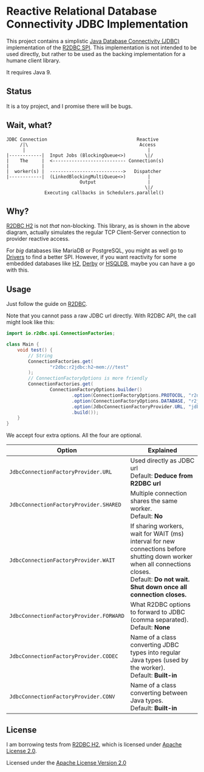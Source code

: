 # Reactive Relational Database Connectivity JDBC Implementation

This project contains a simplistic [Java Database Connectivity (JDBC)](https://docs.oracle.com/javase/8/docs/technotes/guides/jdbc/) implementation of the [R2DBC SPI](https://github.com/r2dbc/r2dbc-spi). This implementation is not intended to be used directly, but rather to be used as the backing implementation for a humane client library.

It requires Java 9.

## Status

It is a toy project, and I promise there will be bugs.

## Wait, what?

```text
JDBC Connection                                 Reactive
     /|\                                         Access
      |                                             |
|------------|  Input Jobs (BlockingQueue<>)       \|/
|    The     |  <--------------------------- Connection(s)
|            |
|  worker(s) |  --------------------------->   Dispatcher
|------------|  (LinkedBlockingMultiQueue<>)        |
                           Output                   |
                                                   \|/
              Executing callbacks in Schedulers.parallel()
```

## Why?

[R2DBC H2](https://github.com/r2dbc/r2dbc-h2) is not *that* non-blocking. This library, as is shown in the above diagram, actually simulates the regular TCP Client-Server connection to provider reactive access.

For *big* databases like MariaDB or PostgreSQL, you might as well go to [Drivers](https://r2dbc.io/drivers/) to find a better SPI. However, if you want reactivity for some embedded databases like [H2](https://www.h2database.com), [Derby](https://db.apache.org/derby/) or [HSQLDB](https://hsqldb.org/), maybe you can have a go with this.

## Usage

Just follow the guide on [R2DBC](https://r2dbc.io/).

Note that you cannot pass a raw JDBC url directly. With R2DBC API, the call might look like this:

```java
import io.r2dbc.spi.ConnectionFactories;

class Main {
    void test() {
        // String
        ConnectionFactories.get(
                "r2dbc:r2jdbc:h2~mem:///test"
        );
        // ConnectionFactoryOptions is more friendly
        ConnectionFactories.get(
                ConnectionFactoryOptions.builder()
                        .option(ConnectionFactoryOptions.PROTOCOL, "r2dbc")
                        .option(ConnectionFactoryOptions.DATABASE, "r2jdbc")
                        .option(JdbcConnectionFactoryProvider.URL, "jdbc:h2:mem:test")
                        .build());
    }
}
```

We accept four extra options. All the four are optional. 

| Option | Explained | 
| -------- | --------- |
| `JdbcConnectionFactoryProvider.URL` | Used directly as JDBC url<br>Default: **Deduce from R2DBC url** |
| `JdbcConnectionFactoryProvider.SHARED` | Multiple connection shares the same worker. <br>Default: **No** |
| `JdbcConnectionFactoryProvider.WAIT` | If sharing workers, wait for WAIT (ms) interval for new connections before shutting down worker when all connections closes.<br>Default: **Do not wait. Shut down once all connection closes.** |
| `JdbcConnectionFactoryProvider.FORWARD` | What R2DBC options to forward to JDBC (comma separated).<br>Default: **None** |
| `JdbcConnectionFactoryProvider.CODEC` | Name of a class converting JDBC types into regular Java types (used by the worker).<br>Default: **Built-in** |
| `JdbcConnectionFactoryProvider.CONV` | Name of a class converting between Java types.<br>Default: **Built-in** |

## License

I am borrowing tests from [R2DBC H2](https://github.com/r2dbc/r2dbc-h2), which is licensed under [Apache License 2.0](https://github.com/r2dbc/r2dbc-h2/blob/main/LICENSE).

Licensed under the [Apache License Version 2.0](./LICENSE)
